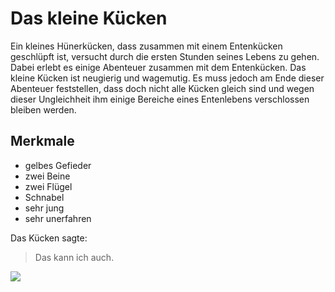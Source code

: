 # Das kleine Kücken

Ein kleines Hünerkücken, dass zusammen mit einem Entenkücken geschlüpft
ist, versucht durch die ersten Stunden seines Lebens zu gehen.
Dabei erlebt es einige Abenteuer zusammen mit dem Entenkücken.
Das kleine Kücken ist neugierig und wagemutig.
Es muss jedoch am Ende dieser Abenteuer feststellen, dass doch
nicht alle Kücken gleich sind und wegen dieser Ungleichheit ihm
einige Bereiche eines Entenlebens verschlossen bleiben werden.

## Merkmale
* gelbes Gefieder
* zwei Beine
* zwei Flügel
* Schnabel
* sehr jung
* sehr unerfahren

Das Kücken sagte:

> Das kann ich auch.

<img src="https://images-na.ssl-images-amazon.com/images/I/51WB4KYSRvL._SX258_BO1,204,203,200_.jpg"/>
